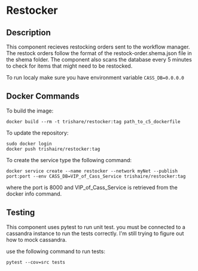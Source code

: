# Restocker

## Description

This component recieves restocking orders sent to the workflow manager. The restock orders follow the format of the restock-order.shema.json file in the shema folder. The component also scans the database every 5 minutes to check for items that might need to be restocked.

To run localy make sure you have environment variable `CASS_DB=0.0.0.0`

## Docker Commands

To build the image:

```
docker build --rm -t trishare/restocker:tag path_to_c5_dockerfile
```
To update the repository:
```
sudo docker login
docker push trishaire/restocker:tag
```
To create the service type the following command:
```
docker service create --name restocker --network myNet --publish port:port --env CASS_DB=VIP_of_Cass_Service trishaire/restocker:tag
```
where the port is 8000 and VIP_of_Cass_Service is retrieved from the docker info command.

## Testing

This component uses pytest to run unit test. you must be connected to a cassandra instance to run the tests correctly. I'm still trying to figure out how to mock cassandra. 

use the following command to run tests:
```
pytest --cov=src tests
```
